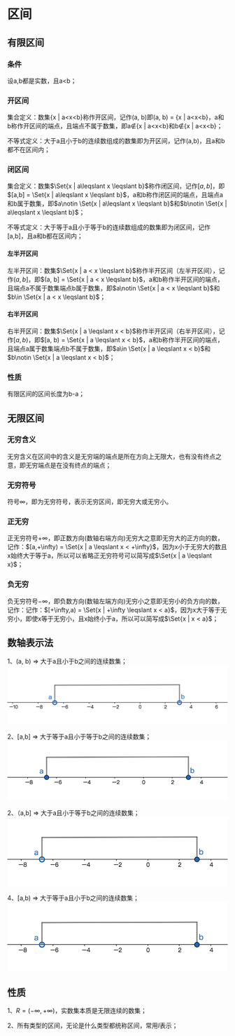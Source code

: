 # 区间
## 有限区间
### 条件
设a,b都是实数，且a<b；

### 开区间
集合定义：数集{x | a<x<b}称作开区间，记作(a, b)即(a, b) = {x | a<x<b}，a和b称作开区间的端点，且端点不属于数集，即a$\notin${x | a<x<b}和b$\notin${x | a<x<b}；

不等式定义：大于a且小于b的连续数组成的数集即为开区间，记作(a,b)，且a和b都不在区间内；

### 闭区间
集合定义：数集$\Set{x | a\leqslant x \leqslant b}$称作闭区间，记作$[a,b]$，即$[a,b] = \Set{x | a\leqslant x \leqslant b}$，a和b称作闭区间的端点，且端点a和b属于数集，即$a\notin \Set{x | a\leqslant x \leqslant b}$和$b\notin \Set{x | a\leqslant x \leqslant b}$；

不等式定义：大于等于a且小于等于b的连续数组成的数集即为闭区间，记作[a,b]，且a和b都在区间内；

#### 左半开区间
左半开区间：数集$\Set{x | a < x \leqslant b}$称作半开区间（左半开区间），记作$(a, b]$，即$(a, b] = \Set{x | a < x \leqslant b}$，a和b称作半开区间的端点，且端点a不属于数集端点b属于数集，即$a\notin \Set{x | a < x \leqslant b}$和$b\in \Set{x | a < x \leqslant b}$；

#### 右半开区间
右半开区间：数集$\Set{x | a \leqslant x < b}$称作半开区间（右半开区间），记作$[a, b)$，即$[a, b) = \Set{x | a \leqslant x < b}$，a和b称作半开区间的端点，且端点a属于数集端点b不属于数集，即$a\in \Set{x | a \leqslant x < b}$和$b\notin \Set{x | a \leqslant x < b}$；

### 性质
有限区间的区间长度为b-a；

## 无限区间
### 无穷含义
无穷含义在区间中的含义是无穷端的端点是所在方向上无限大，也有没有终点之意，即无穷端点是在没有终点的端点；

### 无穷符号
符号$\infty$，即为无穷符号，表示无穷区间，即无穷大或无穷小。

### 正无穷
正无穷符号$+\infty$，即正数方向(数轴右端方向)无穷大之意即无穷大的正方向的数，记作：$[a,+\infty) = \Set{x | a \leqslant x < +\infty}$，因为x小于无穷大的数且x始终大于等于a，所以可以省略正无穷符号可以简写成$\Set{x | a \leqslant x}$；

### 负无穷
负无穷符号$-\infty$，即负数方向(数轴左端方向)无穷小之意即无穷小的负方向的数，记作：记作：$[+\infty,a) = \Set{x | +\infty \leqslant x < a}$，因为x大于等于无穷小，即使x等于无穷小，且x始终小于a，所以可以简写成$\Set{x | x < a}$；

## 数轴表示法
1、(a, b) => 大于a且小于b之间的连续数集；
![](../images/数轴05.png)

2、[a,b] => 大于等于a且小于等于b之间的连续数集；
![](../images/数轴07.png)

2、（a,b] => 大于a且小于等于b之间的连续数集；
![](../images/数轴06.png)

4、[a,b) => 大于等于a且小于b之间的连续数集；
![](../images/数轴06.png)

## 性质
1、$R = (-\infty, +\infty)$，实数集本质是无限连续的数集；

2、所有类型的区间，无论是什么类型都统称区间，常用$I$表示；
